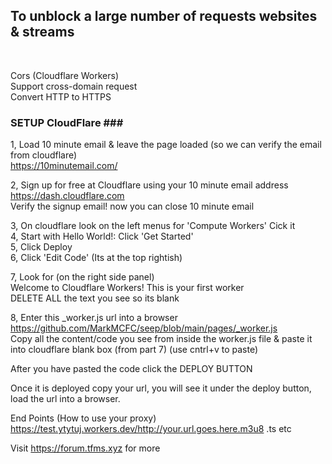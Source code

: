 <b><h2>To unblock a large number of requests websites & streams</h2></b><br>

Cors (Cloudflare Workers) <br>
Support cross-domain request<br>
Convert HTTP to HTTPS<br>

### SETUP CloudFlare ###<br>
1, Load 10 minute email & leave the page loaded (so we can verify the email from cloudflare)<br>
https://10minutemail.com/<br>

2, Sign up for free at Cloudflare using your 10 minute email address<br>
https://dash.cloudflare.com<br>
Verify the signup email! now you can close 10 minute email<br>

3, On cloudflare look on the left menus for 'Compute Workers' Cick it<br>
4, Start with Hello World!: Click 'Get Started'<br>
5, Click Deploy<br>
6, Click 'Edit Code' (Its at the top rightish)<br>

7, Look for (on the right side panel)<br>
Welcome to Cloudflare Workers! This is your first worker<br>
DELETE ALL the text you see so its blank<br>

8, Enter this _worker.js url into a browser<br>https://github.com/MarkMCFC/seep/blob/main/pages/_worker.js<br>
Copy all the content/code you see from inside the worker.js file & paste it into cloudflare blank box (from part 7) (use cntrl+v to paste)<br>

After you have pasted the code click the DEPLOY BUTTON

Once it is deployed copy your url, you will see it under the deploy button, load the url into a browser.

End Points (How to use your proxy)
https://test.ytytuj.workers.dev/http://your.url.goes.here.m3u8 .ts etc

Visit https://forum.tfms.xyz for more
